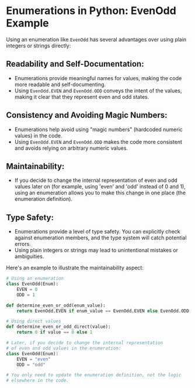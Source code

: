 # Enumerations in Python: EvenOdd Example

Using an enumeration like `EvenOdd` has several advantages over using plain integers or strings directly:

## Readability and Self-Documentation:

- Enumerations provide meaningful names for values, making the code more readable and self-documenting.
- Using `EvenOdd.EVEN` and `EvenOdd.ODD` conveys the intent of the values, making it clear that they represent even and odd states.

## Consistency and Avoiding Magic Numbers:

- Enumerations help avoid using "magic numbers" (hardcoded numeric values) in the code.
- Using `EvenOdd.EVEN` and `EvenOdd.ODD` makes the code more consistent and avoids relying on arbitrary numeric values.

## Maintainability:

- If you decide to change the internal representation of even and odd values later on (for example, using 'even' and 'odd' instead of 0 and 1), using an enumeration allows you to make this change in one place (the enumeration definition).

## Type Safety:

- Enumerations provide a level of type safety. You can explicitly check against enumeration members, and the type system will catch potential errors.
- Using plain integers or strings may lead to unintentional mistakes or ambiguities.

Here's an example to illustrate the maintainability aspect:

```python
# Using an enumeration
class EvenOdd(Enum):
    EVEN = 0
    ODD = 1

def determine_even_or_odd(enum_value):
    return EvenOdd.EVEN if enum_value == EvenOdd.EVEN else EvenOdd.ODD

# Using direct values
def determine_even_or_odd_direct(value):
    return 0 if value == 0 else 1

# Later, if you decide to change the internal representation
# of even and odd values in the enumeration:
class EvenOdd(Enum):
    EVEN = "even"
    ODD = "odd"

# You only need to update the enumeration definition, not the logic
# elsewhere in the code.